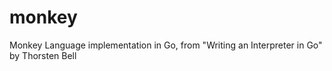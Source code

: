 # monkey
Monkey Language implementation in Go, from "Writing an Interpreter in Go" by Thorsten Bell
